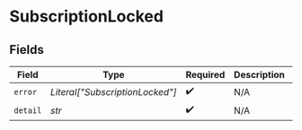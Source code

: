 # SubscriptionLocked


## Fields

| Field                           | Type                            | Required                        | Description                     | Example                         |
| ------------------------------- | ------------------------------- | ------------------------------- | ------------------------------- | ------------------------------- |
| `error`                         | *Literal["SubscriptionLocked"]* | :heavy_check_mark:              | N/A                             | SubscriptionLocked              |
| `detail`                        | *str*                           | :heavy_check_mark:              | N/A                             |                                 |